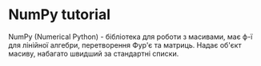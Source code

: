 # NumPy tutorial

NumPy (Numerical Python) - бібліотека для роботи з масивами, має ф-ї для лінійної алгебри, перетворення Фур'є та матриць. Надає об'єкт масиву, набагато швидший за стандартні списки.

